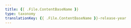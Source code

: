 ```yaml
---
title: {{ .File.ContentBaseName }}
type: taxonomy
translationKey: {{ .File.ContentBaseName }}-release-year
---
```


